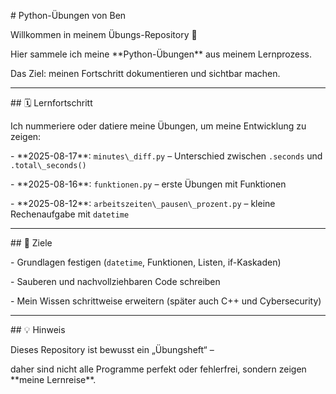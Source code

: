 \# Python-Übungen von Ben



Willkommen in meinem Übungs-Repository 👋  

Hier sammele ich meine \*\*Python-Übungen\*\* aus meinem Lernprozess.  

Das Ziel: meinen Fortschritt dokumentieren und sichtbar machen.



---



\## 🗓️ Lernfortschritt

Ich nummeriere oder datiere meine Übungen, um meine Entwicklung zu zeigen:



\- \*\*2025-08-17\*\*: `minutes\_diff.py` – Unterschied zwischen `.seconds` und `.total\_seconds()`  

\- \*\*2025-08-16\*\*: `funktionen.py` – erste Übungen mit Funktionen  

\- \*\*2025-08-12\*\*: `arbeitszeiten\_pausen\_prozent.py` – kleine Rechenaufgabe mit `datetime`



---



\## 🎯 Ziele

\- Grundlagen festigen (`datetime`, Funktionen, Listen, if-Kaskaden)

\- Sauberen und nachvollziehbaren Code schreiben

\- Mein Wissen schrittweise erweitern (später auch C++ und Cybersecurity)



---



\## 💡 Hinweis

Dieses Repository ist bewusst ein „Übungsheft“ –  

daher sind nicht alle Programme perfekt oder fehlerfrei, sondern zeigen \*\*meine Lernreise\*\*.



